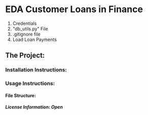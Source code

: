 # EDA Customer Loans in Finance

1. Credentials
1. "db_utils.py" File
1. .gitignore file
1. Load Loan Payments

## The Project:



### Installation Instructions:



### Usage Instructions:



#### File Structure:



##### License Information: Open
